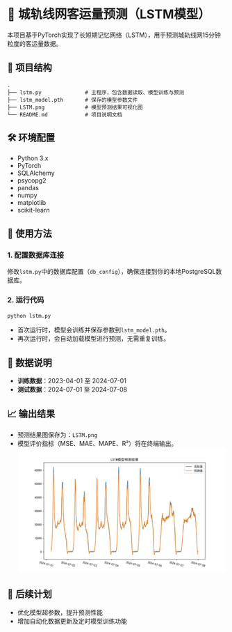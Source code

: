 
# 🚆 城轨线网客运量预测（LSTM模型）

本项目基于PyTorch实现了长短期记忆网络（LSTM），用于预测城轨线网15分钟粒度的客运量数据。

## 📂 项目结构

```
.
├── lstm.py              # 主程序，包含数据读取、模型训练与预测
├── lstm_model.pth       # 保存的模型参数文件
├── LSTM.png             # 模型预测结果可视化图
└── README.md            # 项目说明文档
```

## 🛠️ 环境配置

- Python 3.x
- PyTorch
- SQLAlchemy
- psycopg2
- pandas
- numpy
- matplotlib
- scikit-learn

## 🔧 使用方法

### 1. 配置数据库连接

修改`lstm.py`中的数据库配置（`db_config`），确保连接到你的本地PostgreSQL数据库。

### 2. 运行代码

```bash
python lstm.py
```

- 首次运行时，模型会训练并保存参数到`lstm_model.pth`。
- 再次运行时，会自动加载模型进行预测，无需重复训练。

## 📅 数据说明

- **训练数据**：2023-04-01 至 2024-07-01
- **测试数据**：2024-07-01 至 2024-07-08

## 📈 输出结果

- 预测结果图保存为：`LSTM.png`
- 模型评价指标（MSE、MAE、MAPE、R²）将在终端输出。
![LSTM.png](LSTM.png)

## 🚀 后续计划

- 优化模型超参数，提升预测性能
- 增加自动化数据更新及定时模型训练功能
